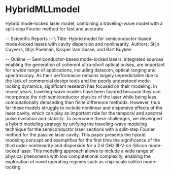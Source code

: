 # HybridMLLmodel
Hybrid mode-locked laser model, combining a traveling-wave model with a split-step Fourier method for fast and accurate

-- Scientific Reports -- \\
Title: Hybrid model for semiconductor-based mode-locked lasers with cavity dispersion and nonlinearity, 
Authors: Stijn Cuyvers, Stijn Poelman, Kasper Van Gasse, and Bart Kuyken


-- Outline --
Semiconductor-based mode-locked lasers, integrated sources enabling the generation of coherent ultra-short optical pulses,
are important for a wide range of applications, including datacom, optical ranging and spectroscopy. As their performance
remains largely unpredictable due to the lack of commercial design tools and the poorly understood mode-locking dynamics,
significant research has focused on their modeling. In recent years, traveling-wave models have been favored because they
can incorporate the rich semiconductor physics of the laser while being less computationally demanding than finite difference
methods. However, thus far these models struggle to include nonlinear and dispersive effects of the laser cavity, which can play
an important role for the temporal and spectral pulse evolution and stability. To overcome these challenges, we developed
a hybrid modeling strategy by unifying the traveling-wave modeling technique for the semiconductor laser sections with a
split-step Fourier method for the passive laser cavity. This paper presents the hybrid modeling concept and exemplifies for the
first time the significance of the third order nonlinearity and dispersion for a 2.6 GHz III-V-on-Silicon mode-locked laser. This
modeling approach allows to include a wide range of physical phenomena with low computational complexity, enabling the
exploration of novel operating regimes such as chip-scale soliton mode-locking.
